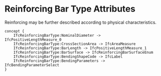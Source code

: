 Reinforcing Bar Type Attributes
===============================

Reinforcing may be further described according to physical characteristics.

```
concept {
    IfcReinforcingBarType:NominalDiameter -> IfcPositiveLengthMeasure_0
    IfcReinforcingBarType:CrossSectionArea -> IfcAreaMeasure
    IfcReinforcingBarType:BarLength -> IfcPositiveLengthMeasure_1
    IfcReinforcingBarType:BarSurface -> IfcReinforcingBarSurfaceEnum
    IfcReinforcingBarType:BendingShapeCode -> IfcLabel
    IfcReinforcingBarType:BendingParameters -> IfcBendingParameterSelect
}
```
